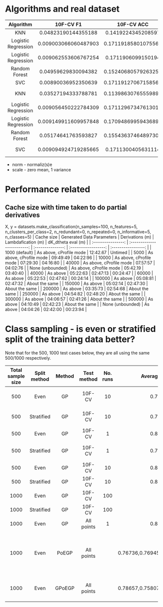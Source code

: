 # Algorithms and real dataset
|      Algorithm      |       10F-CV F1      |      10F-CV ACC     |                 Parameters                |  Whitening  |
|:-------------------:|:--------------------:|:-------------------:|:-----------------------------------------:|:-----------:|
|         KNN         |  0.04823190144355188 |  0.1419224345208597 |                  k_n = 5                  |             |
| Logistic Regression | 0.009003066060487903 | 0.17119185801075565 |                                           |             |
| Logistic Regression | 0.009062553606767254 |  0.1711906099150194 | multi_class='multinomial', solver='lbfgs' |             |
|    Random Forest    |  0.04959629830094382 | 0.15240680579263258 |                                           |             |
|         SVC         |  0.00890036952350639 | 0.17119127067158563 |                    OvA                    |             |
|         KNN         |  0.03527194333788781 | 0.11398630765559899 |                  k_n = 5                  | norm, scale |
| Logistic Regression | 0.009056450222784309 | 0.17112967347613017 |                                           | norm, scale |
| Logistic Regression | 0.009149911609957848 | 0.17094869959436892 | multi_class='multinomial', solver='lbfgs' | norm, scale |
|    Random Forest    |  0.05174641763593827 | 0.15543637464897303 |                                           | norm, scale |
|         SVC         | 0.009094924719285665 |  0.1711300405631114 |                    OvA                    | norm, scale |

* norm - normaliz(s)e
* scale - zero mean, 1 variance

# Performance related

## Cache size with time taken to do partial derivatives
X, y = datasets.make_classification(n_samples=100,
        n_features=5, 
        n_clusters_per_class=2,
        n_redundant=0, 
        n_repeated=0,
        n_informative=5,
        n_classes=5)
| Cache size         | Generated Data Parameters   | Derivations (m)   | Lambdafication (m)   | dK_dtheta eval (m)  |
| :----------------: | :-------------------------: | :---------------: | :------------------: | :-----------------: |
| 1000 (default)     | As above, cProfile mode     | 12:42.67          | Untimed              |
| 5000               | As above, cProfile mode     | 09:49:49          | 04:22:96             |
| 10000              | As above, cProfile mode     | 07:29:30          | 04:16:80             |
| 40000              | As above, cProfile mode     | 07.57:57          | 04:02:76             |
| None (unbounded)   | As above, cProfile mode     | 05:42.19          | 03:40:40             |
| 40000              | As above                    | 05:22:63          | 02:47:13             | 00:24:47            |
| 60000              | As above                    | 05:22:53          | 02:47:62             | 00:24:14            |
| 100000             | As above                    | 05:08:81          | 02:47:32             | About the same      |
| 150000             | As above                    | 05:02:14          | 02:47:30             | About the same      |
| 200000             | As above                    | 03:35:73          | 02:54:68             | About the same      |
| 250000             | As above                    | 04:54:82          | 02:48:20             | About the same      |
| 300000             | As above                    | 04:06:57          | 02:41:26             | About the same      |
| 500000             | As above                    | 04:10:49          | 02:42:23             | About the same      |
| None (unbounded)   | As above                    | 04:04:26          | 02:42:00             | 00:23:94            |

# Class sampling - is even or stratified split of the training data better?
Note that for the 500, 1000 test cases below, they are all using the same 500/1000 respectively.

| Total sample size   | Split method   | Method   | Test method   | No. runs         | Average AUROC                   | Notes                                          | F1-Score                        |
| :-----------------: | :------------: | :------: | :-----------: | :--------------: | :-------------:                 | ---------------------                          | :--------:                      |
| 500                 | Even           | GP       | 10F-CV        | 10               | 0.74197                         | Coords not included                            |
| 500                 | Stratified     | GP       | 10F-CV        | 10               | 0.70983                         | Coords not included                            |
| 500                 | Even           | GP       | 10F-CV        | 1                | 0.82214                         | Coords included                                |
| 500                 | Stratified     | GP       | 10F-CV        | 1                | 0.77466                         | Coords included vvv                            |
| 500                 | Even           | GP       | 10F-CV        | 10               | 0.86534                         |                                                |
| 500                 | Stratified     | GP       | 10F-CV        | 10               | 0.80136                         |                                                |
| 1000                | Even           | GP       | 10F-CV        | 100              | ?                               |
| 1000                | Stratified     | GP       | 10F-CV        | 100              | ?                               |
| 1000                | Even           | GP       | All points    | 1                | 0.86570                         |                                                | 0.55450                         |
| 1000                | Even           | PoEGP    | All points    |                  | 0.76736,0.76945,0.77309,0.78124 | Expert size: 200, points in each expert random | 0.64515,0.62176,0.74395,0.47536 |
| 1000                | Even           | GPoEGP   | All points    |                  | 0.78657,0.75807,0.77583,0.79221 | Expert size: 200, ditto                        | 0.32996,0.25872,0.29148,0.32702 |
